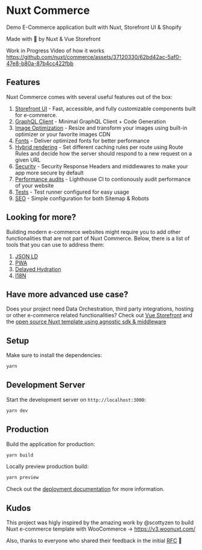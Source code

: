 # Nuxt Commerce

Demo E-Commerce application built with Nuxt, Storefront UI & Shopify

Made with 💚 by Nuxt & Vue Storefront

Work in Progress Video of how it works
https://github.com/nuxt/commerce/assets/37120330/62bd42ac-5af0-47e8-b80a-87b4cc422fbb

## Features

Nuxt Commerce comes with several useful features out of the box:

1. [Storefront UI](https://docs.storefrontui.io/v2/) - Fast, accessible, and fully customizable components built for e-commerce.
2. [GraphQL Client](https://nuxt-graphql-client.web.app/) - Minimal GraphQL Client + Code Generation
3. [Image Optimization](https://image.nuxtjs.org/) - Resize and transform your images using built-in optimizer or your favorite images CDN
4. [Fonts](https://google-fonts.nuxtjs.org/) - Deliver optimized fonts for better performance
5. [Hybrid rendering](https://nuxt.com/docs/guide/concepts/rendering#hybrid-rendering) - Set different caching rules per route using Route Rules and decide how the server should respond to a new request on a given URL
6. [Security](https://nuxt-security.vercel.app/) - Security Response Headers and middlewares to make your app more secure by default
7. [Performance audits](https://github.com/GoogleChrome/lighthouse-ci) - Lighthouse CI to contionously audit performance of your website
8. [Tests](https://vitest.dev/) - Test runner configured for easy usage
9. [SEO](https://github.com/harlan-zw/nuxt-simple-sitemap) - Simple configuration for both Sitemap & Robots

## Looking for more?

Building modern e-commerce websites might require you to add other functionalities that are not part of Nuxt Commerce. Below, there is a list of tools that you can use to address them:

1. [JSON LD](https://github.com/ymmooot/nuxt-jsonld)
2. [PWA](https://vite-pwa-org.netlify.app/)
3. [Delayed Hydration](https://github.com/harlan-zw/nuxt-delay-hydration)
4. [I18N](https://v8.i18n.nuxtjs.org/)

## Have more advanced use case?

Does your project need Data Orchestration, third party integrations, hosting or other e-commerce related functionalities? Check out [Vue Storefront](https://vuestorefront.io/) and the [open source Nuxt template using agnostic sdk & middleware](https://github.com/vuestorefront/storefront-nuxt3-boilerplate)

## Setup

Make sure to install the dependencies:

```bash
yarn
```

## Development Server

Start the development server on `http://localhost:3000`:

```bash
yarn dev
```

## Production

Build the application for production:

```bash
yarn build
```

Locally preview production build:

```bash
yarn preview
```

Check out the [deployment documentation](https://nuxt.com/docs/getting-started/deployment) for more information.

## Kudos

This project was higly inspired by the amazing work by @scottyzen to build Nuxt e-commerce template with WooCommerce -> <https://v3.woonuxt.com/>

Also, thanks to everyone who shared their feedback in the initial [RFC](https://github.com/nuxt/commerce/issues/1) 💚
